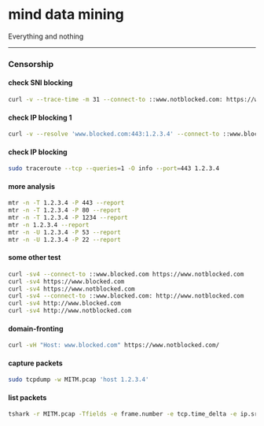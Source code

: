 # mind data mining
Everything and nothing


---------------------

### Censorship

#### check SNI blocking 
``` sh
curl -v --trace-time -m 31 --connect-to ::www.notblocked.com: https://www.blocked.com/
```
#### check IP blocking 1
``` sh
curl -v --resolve 'www.blocked.com:443:1.2.3.4' --connect-to ::www.blocked.com: https://www.notblocked.com/
```

#### check IP blocking
``` sh
sudo traceroute --tcp --queries=1 -O info --port=443 1.2.3.4
```
#### more analysis
``` sh
mtr -n -T 1.2.3.4 -P 443 --report
mtr -n -T 1.2.3.4 -P 80 --report
mtr -n -T 1.2.3.4 -P 1234 --report
mtr -n 1.2.3.4 --report
mtr -n -U 1.2.3.4 -P 53 --report
mtr -n -U 1.2.3.4 -P 22 --report
```

#### some other test
``` sh
curl -sv4 --connect-to ::www.blocked.com https://www.notblocked.com
curl -sv4 https://www.blocked.com
curl -sv4 https://www.notblocked.com
curl -sv4 --connect-to ::www.blocked.com: http://www.notblocked.com
curl -sv4 http://www.blocked.com
curl -sv4 http://www.notblocked.com
```

#### domain-fronting
``` sh
curl -vH "Host: www.blocked.com" https://www.notblocked.com/
```

#### capture packets
``` sh
sudo tcpdump -w MITM.pcap 'host 1.2.3.4'
```

#### list packets
``` sh
tshark -r MITM.pcap -Tfields -e frame.number -e tcp.time_delta -e ip.src -e ip.id -e ip.ttl -e tcp.window_size -e _ws.col.Info -Y 'ip.addr eq 1.2.3.4'
```

